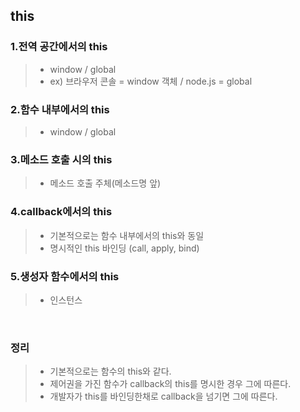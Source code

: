 ## **this**

### 1.전역 공간에서의 this
>- window / global
>- ex) 브라우저 콘솔 = window 객체 / node.js = global

### 2.함수 내부에서의 this
>- window / global

### 3.메소드 호출 시의  this
>- 메소드 호출 주체(메소드명 앞)

### 4.callback에서의 this
>- 기본적으로는 함수 내부에서의 this와 동일
>- 명시적인 this 바인딩 (call, apply, bind)

### 5.생성자 함수에서의 this
>- 인스턴스

<br>

### **정리**
>- 기본적으로는 함수의 this와 같다.
>- 제어권을 가진 함수가 callback의 this를 명시한 경우 그에 따른다.
>- 개발자가 this를 바인딩한채로 callback을 넘기면 그에 따른다.
